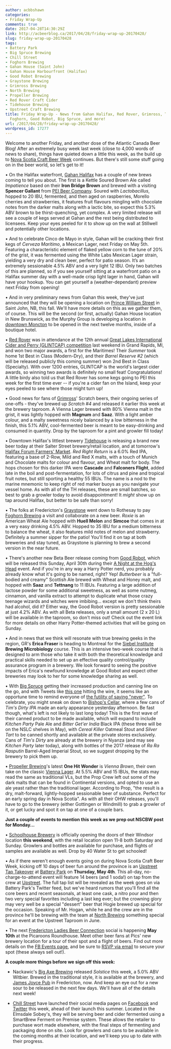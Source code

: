 ```yaml
---
author: acbbshawn
categories:
- Friday Wrap-Up
comments: true
date: 2017-04-28T14:30:29Z
link: http://acbeerblog.ca/2017/04/28/friday-wrap-up-20170428/
slug: friday-wrap-up-20170428
tags:
- Battery Park
- Big Spruce Brewing
- Chill Street
- Foghorn Brewing
- Gahan House (Saint John)
- Gahan House Harbourfront (Halifax)
- Good Robot Brewing
- Graystone Brewing
- Grimross Brewing
- North Brewing
- Propeller Brewing
- Red Rover Craft Cider
- Tidehouse Brewing
- Upstreet Craft Brewing
title: Friday Wrap-Up - News from Gahan Halifax, Red Rover, Grimross, Tidehouse, Graystone,
  Foghorn, Good Robot, Big Spruce, and more!
url: /2017/04/28/friday-wrap-up-20170428/
wordpress_id: 17277
---
```


Welcome to another Friday, and another dose of the Atlantic Canada Beer Blog! After an extremely busy week last week (close to 4,000 words of news to share), things have quieted down a little this week, as the build up to [Nova Scotia Craft Beer Week](http://nscraftbeer.ca/craftbeerweek/) continues. But there's still some stuff going on in the beer world, so let's get to it!

• On the Halifax waterfront, [Gahan Halifax](http://halifax.gahan.ca/) has a couple of new brews coming to tell you about. The first is a Kettle Soured Brown Ale called _Impatience_ based on their **Iron Bridge Brown** and brewed with a visiting **Spencer Gallant** from [PEI Beer Company](http://peibrewingcompany.com/). Soured with _Lactobacillus_, hopped to 20 IBU, fermented, and then aged on raspberries, Morello cherries and strawberries, it features fruit flavours mingling with chocolate notes from the darker malts along with a lactic bite, so expect this 5.3% ABV brown to be thirst-quenching, yet complex. A very limited release will see a couple of kegs served at Gahan and the rest being distributed to licensees. Keep your eyes peeled for it to show up on the wall at Stillwell and potentially other locations.

• And to celebrate Cinco de Mayo in style, Gahan will be cracking their first kegs of _Cerveza Maritimo_, a Mexican Lager, next Friday on May 5th. Featuring a characteristic element of flaked yellow corn to the tune of 20% of the grist, it was fermented using the White Labs Mexican Lager strain, yielding a very dry and clean beer, perfect for patio season. It’s an extremely sessionable 4.5% ABV and a very light 12 IBU. Only two batches of this are planned, so if you see yourself sitting at a waterfront patio on a Halifax summer day with a well-made crisp light lager in hand, Gahan will have your hookup. You can get yourself a (weather-dependant) preview next Friday from opening!

• And in very preliminary news from Gahan this week, they've just announced that they will be opening a location on [Prince William Street](https://www.google.ca/maps/place/Prince+William+St,+Saint+John,+NB/@45.2703136,-66.0633613,17z/data=!4m5!3m4!1s0x4ca7b4821bdce68f:0x342bcfddc166441!8m2!3d45.2698455!4d-66.0613335) in Saint John, NB, this fall. We'll have more details on this as we gather them, of course. This will be the second (or first, actually) Gahan House location in New Brunswick, as the Murphy Group is developing a location in [downtown Moncton](https://www.google.ca/maps/place/64+Wesley+St,+Moncton,+NB+E1C+4V6/@46.0911017,-64.7770333,310m/data=!3m2!1e3!4b1!4m13!1m7!3m6!1s0x0:0x0!2zNDbCsDA1JzI1LjgiTiA2NMKwNDYnMzIuNyJX!3b1!8m2!3d46.090493!4d-64.775744!3m4!1s0x4ca0b939ee7f9873:0x920da2c964ecedef!8m2!3d46.0905602!4d-64.7754629) to be opened in the next twelve months, inside of a boutique hotel.

• [Red Rover](http://www.redroverbrew.com/) was in attendance at the 12th annual [Great Lakes International Cider and Perry (GLINTCAP) competition](http://glintcap.org/) last weekend in Grand Rapids, MI, and won two major awards, a first for the Maritimes! Their _Summer_ took home 1st Best in Class (Modern-Dry), and their _Barrel Reserve #2_ (which will be released publicly this coming summer) won 2nd Best in Class (Specialty). With over 1200 entries, GLINTCAP is the world's largest cider awards, so winning two awards is definitely no small feat! Congratulations! A little birdy also told us that Red Rover has some kegs going to PEI this week for the first time ever -- if you're a cider fan on the Island, keep your eyes peeled to see where those might turn up!

• Good news for fans of [Grimross](http://grimross.com/)' Scratch beers, their ongoing series of one-offs - they've brewed up _Scratch #4_ and released it earlier this week at the brewery taproom. A Vienna Lager brewed with 80% Vienna malt in the grist, it was lightly hopped with **Magnum** and **Saaz**. With a light amber colour, and a malty sweetness nicely balanced by a low bitterness in the finish, this 5.1% ABV, cool-fermented beer is meant to be easy-drinking and consumed in quantity. Drop by the taproom for a pint and growler fill today!

• Downtown Halifax's littlest brewery [Tidehouse](http://facebook.com/tidehousebrewingcompany/) is releasing a brand new beer today at their Salter Street brewery/retail location, and at tomorrow's [Halifax Forum Farmers' Market](https://www.facebook.com/ForumFarmersMarket). _Red Right Return_ is a 6.0% Red IPA, featuring a base of 2-Row, Mild and Red X malts, with a touch of Munich and Chocolate malts for colour and flavour, and Wheat malt for body. The hops chosen for this darker IPA were **Cascade** and **Falconers Flight**, added late in the boil and post-fermentation, for lots of citrus and pine and tropical fruit notes, but still sporting a healthy 55 IBUs. The name is a nod to the marine mnemonic to keep right of red marker buoys as you navigate your vessel home. As with all of the TH releases, these are small batches, so best to grab a growler today to avoid disappointment! It *might* show up on tap around Halifax, but better to be safe than sorry!

• The folks at Fredericton's [Graystone](http://graystonebrewing.com/) went down to Rothesay to pay [Foghorn Brewing](https://www.drinkfoghorn.ca/) a visit and collaborate on a new beer. _Roxie_ is an American Wheat Ale hopped with **Huell Melon** and **Simcoe** that comes in at a very easy drinking 4.5% ABV. Hopped to 35 IBU for a medium bitterness to balance the wheat, it also features mild notes of melon and strawberry. Definitely a summer sipper for the patio! You'll find it on tap at both breweries and stay tuned, as Graystone is planning to brew a second version in the near future.

• There's another new Beta Beer release coming from [Good Robot](http://goodrobotbrewing.ca), which will be released this Sunday, April 30th during their [A Night at the Hog's Head](https://www.facebook.com/events/1722898321336848/?acontext=%7B%22action_history%22%3A%22[%7B%5C%22surface%5C%22%3A%5C%22page%5C%22%2C%5C%22mechanism%5C%22%3A%5C%22page_upcoming_events_card%5C%22%2C%5C%22extra_data%5C%22%3A[]%7D]%22%2C%22has_source%22%3Atrue%7D) event. And if you're in any way a Harry Potter nerd, you probably already know what it's going to be named, right? Yep! _Butterbeer_ is a "full-bodied and creamy" Scottish Ale brewed with Wheat and Honey malt, and hopped with **Saaz** and **Tettnang** to 11 IBUs. Featuring a large addition of lactose powder for some additional sweetness, as well as some nutmeg, cinnamon, and vanilla extract to attempt to duplicate what those crazy teenage wizards and witches were imbibing... except we don't think theirs had alcohol, did it? Either way, the Good Robot version is pretty sessionable at just 4.2% ABV. As with all Beta releases, only a small amount (2 x 20 L) will be available in the taproom, so don't miss out! Check out the event link for more details on other Harry Potter-themed activities that will be going on Sunday.

• And in news that we think will resonate with true brewing geeks in the region, GR's **Erica Fraser** is heading to Montreal for the [Siebel Institute](https://www.siebelinstitute.com) **Brewing Microbiology** course. This is an intensive two-week course that is designed to arm those who take it with both the theoretical knowledge and practical skills needed to set up an effective quality control/quality assurance program in a brewery. We look forward to seeing the positive impacts of Erica's newfound knowledge at Good Robot and expect other breweries may look to her for some knowledge sharing as well.

• With [Big Spruce](http://bigspruce.ca/) getting their increased production and canning line on the go, and with Tweets like [this one](https://twitter.com/BigSpruceBrew/status/857596464125661185) hitting the wire, it seems like an opportune time to remind everyone of [the futility of saying "never"](http://acbeerblog.ca/2012/10/31/q-and-a-with-jeremy-white-from-big-spruce-brewing/). To celebrate, you might sneak on down to [Bishop's Cellar](https://bishopscellar.com), where a few cans of _Tim's Dirty IPA_ made an early appearance yesterday afternoon. Be fast though, what's left is not likely to last long today! This is the first wave of their canned product to be made available, which will expand to include _Kitchen Party_ Pale Ale and _Bitter Get'er India_ Black IPA (these three will be on the NSLC shelves in May), with _Cereal Killer_ Oatmeal Stout and _Silver Tart_ to be canned shortly and available at the private stores exclusively. Cans of _Tim's Dirty_ are already at the brewery in Nyanza (and may see _Kitchen Party_ later today), along with bottles of the 2017 release of _Ra Ra Rasputin_ Barrel-Aged Imperial Stout, so we suggest dropping by the brewery to pick them up.

• [Propeller Brewing](http://www.drinkpropeller.ca/)'s latest **One Hit Wonder** is _Vienna Brown_, their own take on the classic [Vienna Lager](http://www.bjcp.org/2008styles/style03.php#1a). At 5.5% ABV and 15 IBUs, the stats may read the same as traditional VLs, but the Prop Crew left out some of the dark malts that can be found in Continental versions, and opted to use an ale yeast rather than the traditional lager. According to Prop, "the result is a dry, malt-forward, lightly-hopped sessionable beer of substance. Perfect for an early spring day in Nova Scotia". As with all their OHW releases, you'll have to go to the brewery (either Gottingen or Windmill) to grab a growler of it, or get lucky and spot it on tap at one of a couple bars.

**Just a couple of events to mention this week as we prep out NSCBW post for Monday...**

• [Schoolhouse Brewery](http://www.schoolhousebrewery.ca/) is officially opening the doors of their Windsor location **this weekend**, with the retail location open 11-8 both Saturday and Sunday. Growlers and bottles are available for purchase, and flights of samples are available as well. Drop by 40 Water St to get schooled!

• As if there weren't enough events going on during Nova Scotia Craft Beer Week, kicking off 10 days of beer fun around the province is an [Upstreet Tap Takeover](https://www.facebook.com/events/1775954122420151/?acontext=%7B%22action_history%22%3A%22[%7B%5C%22surface%5C%22%3A%5C%22page%5C%22%2C%5C%22mechanism%5C%22%3A%5C%22page_upcoming_events_card%5C%22%2C%5C%22extra_data%5C%22%3A[]%7D]%22%2C%22has_source%22%3Atrue%7D) at [Battery Park](http://batterypark.ca/) on **Thursday, May 4th**. This all-day, no-charge-to-attend event will feature 14 beers (and 1 soda!) on tap from the crew at [Upstreet](http://upstreetcraftbrewing.com). The full tap list will be revealed as the week goes on via Battery Park's Twitter feed, but we've heard rumors that you'll find all the core beers and recent seasonals, at least one cask, a nitro pour and then two very special favorites including a last keg ever; but the crowning glory may very well be a special "dessert" beer that Hogie brewed up special for the occasion. Speaking of Mr. Hogan, while he and the crew are in the province he'll be brewing with the team at [North Brewing](http://northbrewing.ca/) something special for an event at the Upstreet Taproom in June.

• The next [Fredericton Ladies Beer Connection](https://www.facebook.com/FrederictonLadiesBeerConnection/) social is happening **May 10th** at the Picaroons Roundhouse. Meet other beer fans at Pics' new brewery location for a tour of their spot and a flight of beers. Find out more details on the [FB Events page](https://www.facebook.com/events/103933620175180/), and be sure to [RSVP via email](malto:freddyladiesbeerconnection@gmail.com) to secure your spot (these always sell out!).

**A couple more things before we sign off this week:**

- Nackawic's [Big Axe Brewing](http://www.bigaxe.ca/) released _Solstice_ this week, a 5.0% ABV Witbier. Brewed in the traditional style, it is available at the brewery, and [James Joyce Pub](https://www.facebook.com/theJamesJoycePubFredericton/) in Fredericton, now. And keep an eye out for a new sour to be released in the next few days. We'll have all of the details next week!

- [Chill Street](http://www.chillstreetbrewing.com/) have launched their social media pages on [Facebook](https://www.facebook.com/chillstreetelmsdale/) and [Twitter](https://twitter.com/ChillStElmsdale) this week, ahead of their launch this summer. Located in the Elmsdale Sobey's, they will be serving beer and cider fermented using a SmartBrew Ferment on Premise system. These allows the retailer to purchase wort made elsewhere, with the final steps of fermenting and packaging done on site. Look for growlers and cans to be available in the coming months at their location, and we'll keep you up to date with their progress.
